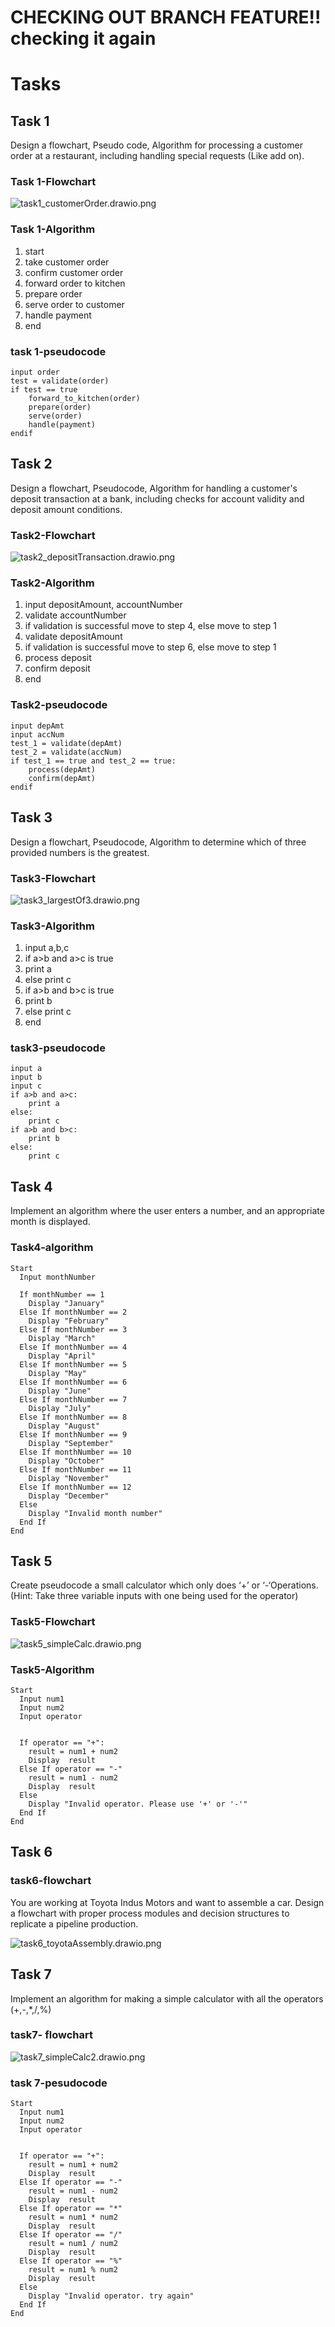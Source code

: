 # CHECKING OUT BRANCH FEATURE!! checking it again
# Tasks

## Task 1

 Design a flowchart, Pseudo code, Algorithm for processing a customer order at a restaurant,
including handling special requests (Like add on).

### Task 1-Flowchart

![task1_customerOrder.drawio.png](task1_customerOrder.drawio.png)

### Task 1-Algorithm

1. start
2. take customer order
3. confirm customer order
4. forward order to kitchen
5. prepare order
6. serve order to customer
7. handle payment
8. end

### task 1-pseudocode

```pseudocode
input order
test = validate(order)
if test == true
    forward_to_kitchen(order)
    prepare(order)
    serve(order)
    handle(payment)
endif
```

## Task 2

 Design a flowchart, Pseudocode, Algorithm for handling a customer's deposit transaction at a
bank, including checks for account validity and deposit amount conditions.

### Task2-Flowchart

![task2_depositTransaction.drawio.png](task2_depositTransaction.drawio.png)

### Task2-Algorithm

1. input depositAmount, accountNumber
2. validate accountNumber
3. if validation is successful  move to step 4, else move to step 1
4. validate depositAmount
5. if validation is successful  move to step 6, else move to step 1
6. process deposit
7. confirm deposit
8. end

### Task2-pseudocode

```pseudocode
input depAmt
input accNum
test_1 = validate(depAmt)
test_2 = validate(accNum)
if test_1 == true and test_2 == true:
    process(depAmt)
    confirm(depAmt)
endif
```

## Task 3

Design a flowchart, Pseudocode, Algorithm to determine which of three provided numbers is the
greatest.

### Task3-Flowchart

![task3_largestOf3.drawio.png](task3_largestOf3.drawio.png)

### Task3-Algorithm

1. input a,b,c
2. if a>b and a>c is true
3. print a
4. else print c
5. if a>b and b>c is true
6. print b
7. else print c
8. end

### task3-pseudocode

```pseudocode
input a
input b
input c
if a>b and a>c:
    print a
else:
    print c
if a>b and b>c:
    print b
else:
    print c
```

## Task 4

Implement an algorithm where the user enters a number, and an appropriate month is
displayed.

### Task4-algorithm

```pseudocode
Start
  Input monthNumber
  
  If monthNumber == 1
    Display "January"
  Else If monthNumber == 2
    Display "February"
  Else If monthNumber == 3
    Display "March"
  Else If monthNumber == 4
    Display "April"
  Else If monthNumber == 5
    Display "May"
  Else If monthNumber == 6
    Display "June"
  Else If monthNumber == 7
    Display "July"
  Else If monthNumber == 8
    Display "August"
  Else If monthNumber == 9
    Display "September"
  Else If monthNumber == 10
    Display "October"
  Else If monthNumber == 11
    Display "November"
  Else If monthNumber == 12
    Display "December"
  Else
    Display "Invalid month number"
  End If
End

```

## Task 5

Create pseudocode a small calculator which only does ‘+’ or ‘-‘Operations. (Hint: Take three
variable inputs with one being used for the operator)

### Task5-Flowchart

![task5_simpleCalc.drawio.png](task5_simpleCalc.drawio.png)

### Task5-Algorithm

```pseudocode
Start
  Input num1
  Input num2
  Input operator
  
  
  If operator == "+":
    result = num1 + num2
    Display  result
  Else If operator == "-"
    result = num1 - num2
    Display  result
  Else
    Display "Invalid operator. Please use '+' or '-'"
  End If
End

```

## Task 6

### task6-flowchart

 You are working at Toyota Indus Motors and want to assemble a car.
Design a flowchart with proper process modules and decision structures to replicate a pipeline production.

![task6_toyotaAssembly.drawio.png](task6_toyotaAssembly.drawio.png)

## Task 7

Implement an algorithm for making a simple calculator with all the operators (+,-,*,/,%)

### task7- flowchart

![task7_simpleCalc2.drawio.png](task7_simpleCalc2.drawio.png)

### task 7-pesudocode

```pseudocode
Start
  Input num1
  Input num2
  Input operator
  
  
  If operator == "+":
    result = num1 + num2
    Display  result
  Else If operator == "-"
    result = num1 - num2
    Display  result
  Else If operator == "*"
    result = num1 * num2
    Display  result
  Else If operator == "/"
    result = num1 / num2
    Display  result
  Else If operator == "%"
    result = num1 % num2
    Display  result
  Else
    Display "Invalid operator. try again"
  End If
End

```
